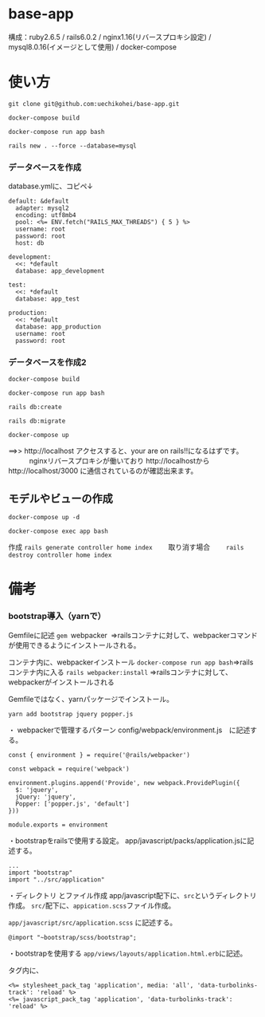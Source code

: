 # base-app
構成：ruby2.6.5 / rails6.0.2 / nginx1.16(リバースプロキシ設定) / mysql8.0.16(イメージとして使用) / docker-compose 

# 使い方

`git clone git@github.com:uechikohei/base-app.git`

`docker-compose build`

`docker-compose run app bash`

`rails new . --force --database=mysql`

### データベースを作成
database.ymlに、コピペ↓

```
default: &default
  adapter: mysql2
  encoding: utf8mb4
  pool: <%= ENV.fetch("RAILS_MAX_THREADS") { 5 } %>
  username: root
  password: root
  host: db

development:
  <<: *default
  database: app_development

test:
  <<: *default
  database: app_test

production:
  <<: *default
  database: app_production
  username: root
  password: root

```
### データベースを作成2

`docker-compose build`

`docker-compose run app bash`

`rails db:create`

`rails db:migrate`

`docker-compose up`

==>> http://localhost   アクセスすると、your are on rails!!になるはずです。
　　　nginxリバースプロキシが働いており
     http://localhostからhttp://localhost/3000 に通信されているのが確認出来ます。


## モデルやビューの作成

`docker-compose up -d`

`docker-compose exec app bash`

作成
`rails generate controller home index`
　　取り消す場合
　　`rails destroy controller home index`



# 備考

### bootstrap導入（yarnで）

Gemfileに記述
`gem `webpacker` `=>railsコンテナに対して、webpackerコマンドが使用できるようにインストールされる。

コンテナ内に、webpackerインストール
`docker-compose run app bash`=>railsコンテナ内に入る
`rails webpacker:install` =>railsコンテナに対して、webpackerがインストールされる

Gemfileではなく、yarnパッケージでインストール。

`yarn add bootstrap jquery popper.js`

・ webpackerで管理するパターン
 config/webpack/environment.js　に記述する。
 
```
const { environment } = require('@rails/webpacker')

const webpack = require('webpack')

environment.plugins.append('Provide', new webpack.ProvidePlugin({
  $: 'jquery',
  jQuery: 'jquery',
  Popper: ['popper.js', 'default']
}))

module.exports = environment
```
・bootstrapをrailsで使用する設定。
app/javascript/packs/application.jsに記述する。

```
...
import "bootstrap"
import "../src/application"
```

・ディレクトリ とファイル作成
app/javascript配下に、`src`というディレクトリ 作成。
`src/`配下に、`appication.scss`ファイル作成。

`app/javascript/src/application.scss` に記述する。

```
@import "~bootstrap/scss/bootstrap";
```

・bootstrapを使用する
`app/views/layouts/application.html.erb`に記述。
<head></head>タグ内に、

```
<%= stylesheet_pack_tag 'application', media: 'all', 'data-turbolinks-track': 'reload' %>
<%= javascript_pack_tag 'application', 'data-turbolinks-track': 'reload' %>
```

